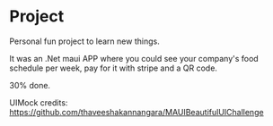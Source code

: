 # Project


Personal fun project to learn new things.

It was an .Net maui APP where you could see your company's food schedule per week, pay for it with stripe and a QR code.

30% done.


UIMock credits: https://github.com/thaveeshakannangara/MAUIBeautifulUIChallenge
